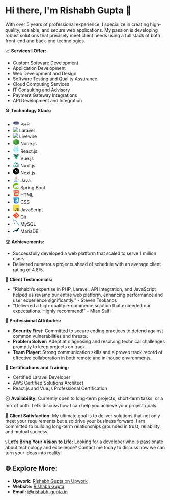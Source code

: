 # Hi there, I'm Rishabh Gupta 👋

With over 5 years of professional experience, I specialize in creating high-quality, scalable, and secure web applications. My passion is developing robust solutions that precisely meet client needs using a full stack of both front-end and back-end technologies.

📈 **Services I Offer:**
- Custom Software Development
- Application Development
- Web Development and Design
- Software Testing and Quality Assurance
- Cloud Computing Services
- IT Consulting and Advisory
- Payment Gateway Integrations
- API Development and Integration

🛠️ **Technology Stack:**
- <img src="https://raw.githubusercontent.com/devicons/devicon/master/icons/php/php-original.svg" width="20px" /> PHP
- <img src="https://laravel.com/img/logotype.min.svg" width="20px" /> Laravel
- <img src="https://laravel-livewire.com/img/logo.svg" width="20px" /> Livewire
- <img src="https://raw.githubusercontent.com/devicons/devicon/master/icons/nodejs/nodejs-original.svg" width="20px" /> Node.js
- <img src="https://raw.githubusercontent.com/devicons/devicon/master/icons/react/react-original.svg" width="20px" /> React.js
- <img src="https://raw.githubusercontent.com/devicons/devicon/master/icons/vuejs/vuejs-original.svg" width="20px" /> Vue.js
- <img src="https://raw.githubusercontent.com/devicons/devicon/master/icons/nuxtjs/nuxtjs-original.svg" width="20px" /> Nuxt.js
- <img src="https://raw.githubusercontent.com/devicons/devicon/master/icons/nextjs/nextjs-original.svg" width="20px" /> Next.js
- <img src="https://raw.githubusercontent.com/devicons/devicon/master/icons/java/java-original.svg" width="20px" /> Java
- <img src="https://raw.githubusercontent.com/devicons/devicon/master/icons/spring/spring-original.svg" width="20px" /> Spring Boot
- <img src="https://raw.githubusercontent.com/devicons/devicon/master/icons/html5/html5-original.svg" width="20px" /> HTML
- <img src="https://raw.githubusercontent.com/devicons/devicon/master/icons/css3/css3-original.svg" width="20px" /> CSS
- <img src="https://raw.githubusercontent.com/devicons/devicon/master/icons/javascript/javascript-original.svg" width="20px" /> JavaScript
- <img src="https://raw.githubusercontent.com/devicons/devicon/master/icons/git/git-original.svg" width="20px" /> Git
- <img src="https://raw.githubusercontent.com/devicons/devicon/master/icons/mysql/mysql-original.svg" width="20px" /> MySQL
- <img src="https://raw.githubusercontent.com/devicons/devicon/master/icons/mariadb/mariadb-original.svg" width="20px" /> MariaDB

🏆 **Achievements:**
- Successfully developed a web platform that scaled to serve 1 million users.
- Delivered numerous projects ahead of schedule with an average client rating of 4.8/5.

💬 **Client Testimonials:**
- "Rishabh’s expertise in PHP, Laravel, API Integration, and JavaScript helped us revamp our entire web platform, enhancing performance and user experience significantly." - Steven Tsokanos
- "Delivered a high-quality e-commerce solution that exceeded our expectations. Highly recommend!" - Mian Saifi

🌟 **Professional Attributes:**
- **Security First:** Committed to secure coding practices to defend against common vulnerabilities and threats.
- **Problem Solver:** Adept at diagnosing and resolving technical challenges promptly to keep projects on track.
- **Team Player:** Strong communication skills and a proven track record of effective collaboration in both remote and in-house environments.

🔖 **Certifications and Training:**
- Certified Laravel Developer
- AWS Certified Solutions Architect
- React.js and Vue.js Professional Certification

⏲️ **Availability:**
Currently open to long-term projects, short-term tasks, or a mix of both. Let’s discuss how I can help you achieve your project goals.

💼 **Client Satisfaction:**
My ultimate goal is to deliver solutions that not only meet your requirements but also drive your business forward. I am committed to building long-term relationships grounded in trust, reliability, and mutual success.

📞 **Let’s Bring Your Vision to Life:**
Looking for a developer who is passionate about technology and excellence? Contact me today to discuss how we can turn your ideas into reality!

## 🌐 Explore More:

- **Upwork:** [Rishabh Gupta on Upwork](https://www.upwork.com/freelancers/rishabhgupta54)
- **Website:** [Rishabh Gupta](https://rishabh-gupta.in/)
- **Email:** [i@rishabh-gupta.in](mailto:i@rishabh-gupta.in)
